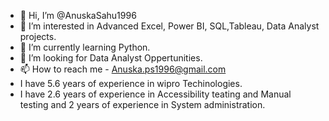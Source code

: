 - 👋 Hi, I’m @AnuskaSahu1996
- 👀 I’m interested in Advanced Excel, Power BI, SQL,Tableau, Data Analyst projects.
- 🌱 I’m currently learning Python.
- 💞️ I’m looking for Data Analyst Oppertunities.
- 📫 How to reach me - Anuska.ps1996@gmail.com
- I have 5.6 years of experience in wipro Techinologies.
- I have 2.6 years of experience in Accessibility teating and Manual testing and 2 years of experience in System administration. 

<!---
AnuskaSahu1996/AnuskaSahu1996 is a ✨ special ✨ repository because its `README.md` (this file) appears on your GitHub profile.
You can click the Preview link to take a look at your changes.
--->
